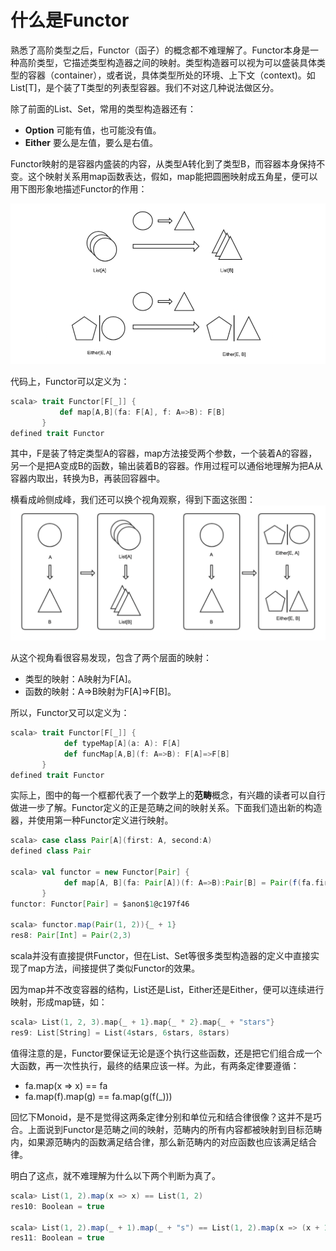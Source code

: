 # 什么是Functor

熟悉了高阶类型之后，Functor（函子）的概念都不难理解了。Functor本身是一种高阶类型，它描述类型构造器之间的映射。类型构造器可以视为可以盛装具体类型的容器（container），或者说，具体类型所处的环境、上下文（context)。如List[T]，是个装了T类型的列表型容器。我们不对这几种说法做区分。

除了前面的List、Set，常用的类型构造器还有：

* **Option** 可能有值，也可能没有值。
* **Either** 要么是左值，要么是右值。

Functor映射的是容器内盛装的内容，从类型A转化到了类型B，而容器本身保持不变。这个映射关系用map函数表达，假如，map能把圆圈映射成五角星，便可以用下图形象地描述Functor的作用：

![functor](../imgs/functor_1.png)

代码上，Functor可以定义为：
```scala
scala> trait Functor[F[_]] {
           def map[A,B](fa: F[A], f: A=>B): F[B]
       }
defined trait Functor
```
其中，F是装了特定类型A的容器，map方法接受两个参数，一个装着A的容器，另一个是把A变成B的函数，输出装着B的容器。作用过程可以通俗地理解为把A从容器内取出，转换为B，再装回容器中。

横看成岭侧成峰，我们还可以换个视角观察，得到下面这张图：
![functor](../imgs/functor_2.png)

从这个视角看很容易发现，包含了两个层面的映射：

* 类型的映射：A映射为F[A]。
* 函数的映射：A=>B映射为F[A]=>F[B]。

所以，Functor又可以定义为：
```scala
scala> trait Functor[F[_]] {
            def typeMap[A](a: A): F[A]
            def funcMap[A,B](f: A=>B): F[A]=>F[B]
       }
defined trait Functor
```
实际上，图中的每一个框都代表了一个数学上的**范畴**概念，有兴趣的读者可以自行做进一步了解。Functor定义的正是范畴之间的映射关系。下面我们造出新的构造器，并使用第一种Functor定义进行映射。

```scala
scala> case class Pair[A](first: A, second:A)
defined class Pair

scala> val functor = new Functor[Pair] {
            def map[A, B](fa: Pair[A])(f: A=>B):Pair[B] = Pair(f(fa.first), f(fa.second))
       }
functor: Functor[Pair] = $anon$1@c197f46

scala> functor.map(Pair(1, 2)){_ + 1}
res8: Pair[Int] = Pair(2,3)

```

scala并没有直接提供Functor，但在List、Set等很多类型构造器的定义中直接实现了map方法，间接提供了类似Functor的效果。

因为map并不改变容器的结构，List还是List，Either还是Either，便可以连续进行映射，形成map链，如：
```scala
scala> List(1, 2, 3).map{_ + 1}.map{_ * 2}.map{_ + "stars"}
res9: List[String] = List(4stars, 6stars, 8stars)
```

值得注意的是，Functor要保证无论是逐个执行这些函数，还是把它们组合成一个大函数，再一次性执行，最终的结果应该一样。为此，有两条定律要遵循：
* fa.map(x => x) == fa
* fa.map(f).map(g) == fa.map(g(f(_)))

回忆下Monoid，是不是觉得这两条定律分别和单位元和结合律很像？这并不是巧合。上面说到Functor是范畴之间的映射，范畴内的所有内容都被映射到目标范畴内，如果源范畴内的函数满足结合律，那么新范畴内的对应函数也应该满足结合律。

明白了这点，就不难理解为什么以下两个判断为真了。

```scala
scala> List(1, 2).map(x => x) == List(1, 2)
res10: Boolean = true

scala> List(1, 2).map(_ + 1).map(_ + "s") == List(1, 2).map(x => (x + 1) + "s")
res11: Boolean = true
```
